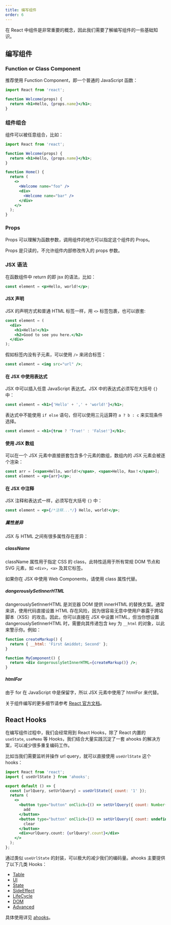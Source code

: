 ```yaml
---
title: 编写组件
order: 6
---
```


在 React 中组件是非常重要的概念，因此我们需要了解编写组件的一些基础知识。

## 编写组件

### Function or Class Component

推荐使用 Function Component，即一个普通的 JavaScript 函数：

```jsx
import React from 'react';

function Welcome(props) {
  return <h1>Hello, {props.name}</h1>;
}
```

### 组件组合

组件可以被任意组合，比如：

```jsx
import React from 'react';

function Welcome(props) {
  return <h1>Hello, {props.name}</h1>;
}

function Home() {
  return (
    <>
      <Welcome name="foo" />
      <div>
        <Welcome name="bar" />
      </div>
    </>
  );
}
```

### Props

Props 可以理解为函数参数，调用组件的地方可以指定这个组件的 Props。

Props 是只读的，不允许组件内部修改传入的 props 参数。

### JSX 语法

在函数组件中 return 的即 jsx 的语法，比如：

```jsx
const element = <p>Hello, world!</p>;
```

#### JSX 声明

JSX 的声明方式和普通 HTML 标签一样，用 `<>` 标签包裹，也可以嵌套:

```jsx
const element = (
  <div>
    <h1>Hello!</h1>
    <h2>Good to see you here.</h2>
  </div>
);
```

假如标签内没有子元素，可以使用 `/>` 来闭合标签：

```jsx
const element = <img src="url" />;
```

#### 在 JSX 中使用表达式

JSX 中可以插入任意 JavaScript 表达式。JSX 中的表达式必须写在大括号 `{}` 中：

```jsx
const element = <h1>{'Hello' + ',' + 'world!'}</h1>;
```

表达式中不能使用 `if else` 语句，但可以使用三元运算符 `a ? b : c` 来实现条件选择。

```jsx
const element = <h1>{true ? 'True!' : 'False!'}</h1>;
```

#### 使用 JSX 数组

可以在一个 JSX 元素中直接嵌套包含多个元素的数组，数组内的 JSX 元素会被逐个渲染：

```jsx
const arr = [<span>Hello, world!</span>, <span>Hello, Rax！</span>];
const element = <p>{arr}</p>;
```

#### 在 JSX 中注释

JSX 注释和表达式一样，必须写在大括号 `{}` 中：

```jsx
const element = <p>{/*注释...*/} Hello, world!</p>;
```

##### 属性差异

JSX 与 HTML 之间有很多属性存在差异：

##### className

className 属性用于指定 CSS 的 class，此特性适用于所有常规 DOM 节点和 SVG 元素，如 `<div>`，`<a>` 及其它标签。

如果你在 JSX 中使用 Web Components，请使用 class 属性代替。

##### dangerouslySetInnerHTML

dangerouslySetInnerHTML 是浏览器 DOM 提供 innerHTML 的替换方案。通常来讲，使用代码直接设置 HTML 存在风险，因为很容易无意中使用户暴露于跨站脚本（XSS）的攻击。因此，你可以直接在 JSX 中设置 HTML，但当你想设置 dangerouslySetInnerHTML 时，需要向其传递包含 key 为 `__html` 的对象，以此来警示你。例如：

```jsx
function createMarkup() {
  return { __html: 'First &middot; Second' };
}

function MyComponent() {
  return <div dangerouslySetInnerHTML={createMarkup()} />;
}
```

##### htmlFor

由于 for 在 JavaScript 中是保留字，所以 JSX 元素中使用了 htmlFor 来代替。

关于组件编写的更多细节请参考 [React 官方文档](https://reactjs.org/docs/state-and-lifecycle.html)。

## React Hooks

在编写组件过程中，我们会经常用到 React Hooks，除了 React 内置的 `useState`, `useMemo` 等 Hooks，我们结合大量实践沉淀了一套 ahooks 的解决方案，可以减少很多重复编码工作。

比如当我们需要监听并操作 url query，就可以直接使用 `useUrlState` 这个 hooks：

```jsx
import React from 'react';
import { useUrlState } from 'ahooks';

export default () => {
  const [urlQuery, setUrlQuery] = useUrlState({ count: '1' });
  return (
    <>
      <button type="button" onClick={() => setUrlQuery({ count: Number(urlQuery.count || 0) + 1 })}>
        add
      </button>
      <button type="button" onClick={() => setUrlQuery({ count: undefined })}>
        clear
      </button>
      <div>urlQuery.count: {urlQuery?.count}</div>
    </>
  );
};
```

通过类似 `useUrlState` 的封装，可以极大的减少我们的编码量。ahooks 主要提供了以下几类 Hooks：

- [Table](https://ahooks.js.org/zh-CN/hooks/table/use-fusion-table)
- [UI](https://ahooks.js.org/zh-CN/hooks/ui/use-drop)
- [State](https://ahooks.js.org/zh-CN/hooks/state/use-boolean)
- [SideEffect](https://ahooks.js.org/zh-CN/hooks/life-cycle/use-debounce-effect)
- [LifeCycle](https://ahooks.js.org/zh-CN/hooks/life-cycle/use-debounce-effect)
- [DOM](https://ahooks.js.org/zh-CN/hooks/dom/use-click-away)
- [Advanced](https://ahooks.js.org/zh-CN/hooks/advanced/use-creation)

具体使用详见 [ahooks](https://ahooks.js.org)。

